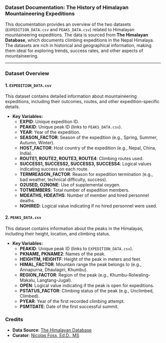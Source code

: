 ### Dataset Documentation: The History of Himalayan Mountaineering Expeditions

This documentation provides an overview of the two datasets (`EXPEDITION_DATA.csv` and `PEAKS_DATA.csv`) related to Himalayan mountaineering expeditions. The data is sourced from **The Himalayan Database**, which documents climbing expeditions in the Nepal Himalaya. The datasets are rich in historical and geographical information, making them ideal for exploring trends, success rates, and other aspects of mountaineering.

---

### **Dataset Overview**

#### **1. `EXPEDITION_DATA.csv`**
This dataset contains detailed information about mountaineering expeditions, including their outcomes, routes, and other expedition-specific details.

- **Key Variables:**
  - **EXPID**: Unique expedition ID.
  - **PEAKID**: Unique peak ID (links to `PEAKS_DATA.csv`).
  - **YEAR**: Year of the expedition.
  - **SEASON_FACTOR**: Season of the expedition (e.g., Spring, Summer, Autumn, Winter).
  - **HOST_FACTOR**: Host country of the expedition (e.g., Nepal, China, India).
  - **ROUTE1, ROUTE2, ROUTE3, ROUTE4**: Climbing routes used.
  - **SUCCESS1, SUCCESS2, SUCCESS3, SUCCESS4**: Logical values indicating success on each route.
  - **TERMREASON_FACTOR**: Reason for expedition termination (e.g., bad weather, technical difficulty, success).
  - **O2USED, O2NONE**: Use of supplemental oxygen.
  - **TOTMEMBERS**: Total number of expedition members.
  - **MDEATHS, HDEATHS**: Number of member and hired personnel deaths.
  - **NOHIRED**: Logical value indicating if no hired personnel were used.

#### **2. `PEAKS_DATA.csv`**
This dataset contains information about the peaks in the Himalayas, including their height, location, and climbing status.

- **Key Variables:**
  - **PEAKID**: Unique peak ID (links to `EXPEDITION_DATA.csv`).
  - **PKNAME, PKNAME2**: Names of the peak.
  - **HEIGHTM, HEIGHTF**: Height of the peak in meters and feet.
  - **HIMAL_FACTOR**: Mountain range the peak belongs to (e.g., Annapurna, Dhaulagiri, Khumbu).
  - **REGION_FACTOR**: Region of the peak (e.g., Khumbu-Rolwaling-Makalu, Langtang-Jugal).
  - **OPEN**: Logical value indicating if the peak is open for expeditions.
  - **PSTATUS_FACTOR**: Climbing status of the peak (e.g., Unclimbed, Climbed).
  - **PYEAR**: Year of the first recorded climbing attempt.
  - **PSMTDATE**: Date of the first successful summit.

### **Credits**
- **Data Source**: [The Himalayan Database](https://www.himalayandatabase.com/downloads.html)
- **Curator**: [Nicolas Foss, Ed.D., MS](https://www.linkedin.com/in/nicolas-foss)